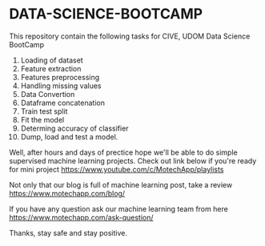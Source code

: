 # DATA-SCIENCE-BOOTCAMP
This repository contain the following tasks for CIVE, UDOM Data Science BootCamp

1. Loading of dataset
2. Feature extraction
3. Features preprocessing
4. Handling missing values
5. Data Convertion
6. Dataframe concatenation
7. Train test split
8. Fit the model
9. Determing accuracy of classifier
10. Dump, load and test a model.


Well, after hours and days  of prectice hope we'll be able to do simple supervised machine learning projects.
Check out link below if you're ready for mini project
https://www.youtube.com/c/MotechApp/playlists

Not only that our blog is full of machine learning post, take a review
https://www.motechapp.com/blog/

If you have any question ask our machine learning team from here
https://www.motechapp.com/ask-question/

Thanks, stay safe and stay positive.
